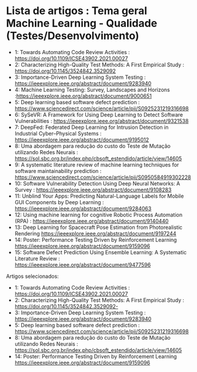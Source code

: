 # Lista de artigos : Tema geral Machine Learning - Qualidade (Testes/Desenvolvimento)

- 1: Towards Automating Code Review Activities : https://doi.org/10.1109/ICSE43902.2021.00027
- 2: Characterizing High-Quality Test Methods: A First Empirical Study : https://doi.org/10.1145/3524842.3529092
- 3: Importance-Driven Deep Learning System Testing : https://ieeexplore.ieee.org/abstract/document/9283940
- 4: Machine Learning Testing: Survey, Landscapes and Horizons :https://ieeexplore.ieee.org/abstract/document/9000651
- 5: Deep learning based software defect prediction : https://www.sciencedirect.com/science/article/pii/S0925231219316698
- 6: SySeVR: A Framework for Using Deep Learning to Detect Software Vulnerabilities : https://ieeexplore.ieee.org/abstract/document/9321538
- 7: DeepFed: Federated Deep Learning for Intrusion Detection in Industrial Cyber–Physical Systems : https://ieeexplore.ieee.org/abstract/document/9195012
- 8: Uma abordagem para redução do custo do Teste de Mutação utilizando Redes Neurais : https://sol.sbc.org.br/index.php/cbsoft_estendido/article/view/14605
- 9: A systematic literature review of machine learning techniques for software maintainability prediction : https://www.sciencedirect.com/science/article/pii/S0950584919302228
- 10: Software Vulnerability Detection Using Deep Neural Networks: A Survey : https://ieeexplore.ieee.org/abstract/document/9108283
- 11: Unblind Your Apps: Predicting Natural-Language Labels for Mobile GUI Components by Deep Learning : https://ieeexplore.ieee.org/abstract/document/9284063
- 12: Using machine learning for cognitive Robotic Process Automation (RPA) : https://ieeexplore.ieee.org/abstract/document/9140440
- 13: Deep Learning for Spacecraft Pose Estimation from Photorealistic Rendering https://ieeexplore.ieee.org/abstract/document/9197244
- 14: Poster: Performance Testing Driven by Reinforcement Learning https://ieeexplore.ieee.org/abstract/document/9159096
- 15: Software Defect Prediction Using Ensemble Learning: A Systematic Literature Review : https://ieeexplore.ieee.org/abstract/document/9477596

Artigos selecionados:

- 1: Towards Automating Code Review Activities : https://doi.org/10.1109/ICSE43902.2021.00027
- 2: Characterizing High-Quality Test Methods: A First Empirical Study : https://doi.org/10.1145/3524842.3529092-
- 3: Importance-Driven Deep Learning System Testing : https://ieeexplore.ieee.org/abstract/document/9283940
- 5: Deep learning based software defect prediction : https://www.sciencedirect.com/science/article/pii/S0925231219316698
- 8: Uma abordagem para redução do custo do Teste de Mutação utilizando Redes Neurais : https://sol.sbc.org.br/index.php/cbsoft_estendido/article/view/14605
- 14: Poster: Performance Testing Driven by Reinforcement Learning https://ieeexplore.ieee.org/abstract/document/9159096
